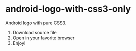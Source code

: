 android-logo-with-css3-only
===========================

Android logo with pure CSS3.

1) Download source file<br>
2) Open in your favorite browser<br>
3) Enjoy!<br>
